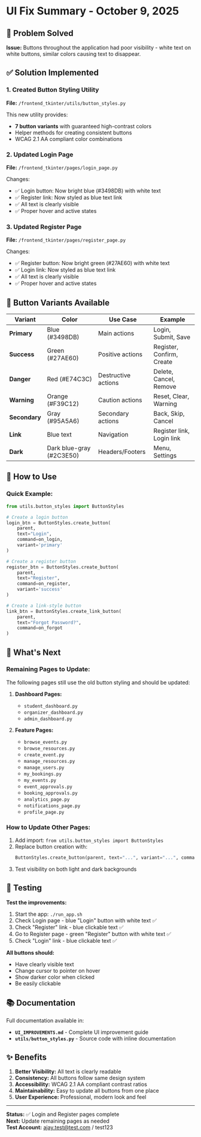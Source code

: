 # UI Fix Summary - October 9, 2025

## 🎨 Problem Solved
**Issue:** Buttons throughout the application had poor visibility - white text on white buttons, similar colors causing text to disappear.

## ✅ Solution Implemented

### 1. Created Button Styling Utility
**File:** `/frontend_tkinter/utils/button_styles.py`

This new utility provides:
- **7 button variants** with guaranteed high-contrast colors
- Helper methods for creating consistent buttons
- WCAG 2.1 AA compliant color combinations

### 2. Updated Login Page
**File:** `/frontend_tkinter/pages/login_page.py`

Changes:
- ✅ Login button: Now bright blue (#3498DB) with white text
- ✅ Register link: Now styled as blue text link
- ✅ All text is clearly visible
- ✅ Proper hover and active states

### 3. Updated Register Page
**File:** `/frontend_tkinter/pages/register_page.py`

Changes:
- ✅ Register button: Now bright green (#27AE60) with white text
- ✅ Login link: Now styled as blue text link  
- ✅ All text is clearly visible
- ✅ Proper hover and active states

## 🎯 Button Variants Available

| Variant | Color | Use Case | Example |
|---------|-------|----------|---------|
| **Primary** | Blue (#3498DB) | Main actions | Login, Submit, Save |
| **Success** | Green (#27AE60) | Positive actions | Register, Confirm, Create |
| **Danger** | Red (#E74C3C) | Destructive actions | Delete, Cancel, Remove |
| **Warning** | Orange (#F39C12) | Caution actions | Reset, Clear, Warning |
| **Secondary** | Gray (#95A5A6) | Secondary actions | Back, Skip, Cancel |
| **Link** | Blue text | Navigation | Register link, Login link |
| **Dark** | Dark blue-gray (#2C3E50) | Headers/Footers | Menu, Settings |

## 📝 How to Use

### Quick Example:
```python
from utils.button_styles import ButtonStyles

# Create a login button
login_btn = ButtonStyles.create_button(
    parent,
    text="Login",
    command=on_login,
    variant='primary'
)

# Create a register button  
register_btn = ButtonStyles.create_button(
    parent,
    text="Register",
    command=on_register,
    variant='success'
)

# Create a link-style button
link_btn = ButtonStyles.create_link_button(
    parent,
    text="Forgot Password?",
    command=on_forgot
)
```

## 🔄 What's Next

### Remaining Pages to Update:
The following pages still use the old button styling and should be updated:

1. **Dashboard Pages:**
   - `student_dashboard.py`
   - `organizer_dashboard.py`
   - `admin_dashboard.py`

2. **Feature Pages:**
   - `browse_events.py`
   - `browse_resources.py`
   - `create_event.py`
   - `manage_resources.py`
   - `manage_users.py`
   - `my_bookings.py`
   - `my_events.py`
   - `event_approvals.py`
   - `booking_approvals.py`
   - `analytics_page.py`
   - `notifications_page.py`
   - `profile_page.py`

### How to Update Other Pages:
1. Add import: `from utils.button_styles import ButtonStyles`
2. Replace button creation with:
   ```python
   ButtonStyles.create_button(parent, text="...", variant="...", command=...)
   ```
3. Test visibility on both light and dark backgrounds

## 🧪 Testing

**Test the improvements:**
1. Start the app: `./run_app.sh`
2. Check Login page - blue "Login" button with white text ✅
3. Check "Register" link - blue clickable text ✅
4. Go to Register page - green "Register" button with white text ✅
5. Check "Login" link - blue clickable text ✅

**All buttons should:**
- Have clearly visible text
- Change cursor to pointer on hover
- Show darker color when clicked
- Be easily clickable

## 📚 Documentation

Full documentation available in:
- **`UI_IMPROVEMENTS.md`** - Complete UI improvement guide
- **`utils/button_styles.py`** - Source code with inline documentation

## ✨ Benefits

1. **Better Visibility:** All text is clearly readable
2. **Consistency:** All buttons follow same design system
3. **Accessibility:** WCAG 2.1 AA compliant contrast ratios
4. **Maintainability:** Easy to update all buttons from one place
5. **User Experience:** Professional, modern look and feel

---

**Status:** ✅ Login and Register pages complete  
**Next:** Update remaining pages as needed  
**Test Account:** ajay.test@test.com / test123
